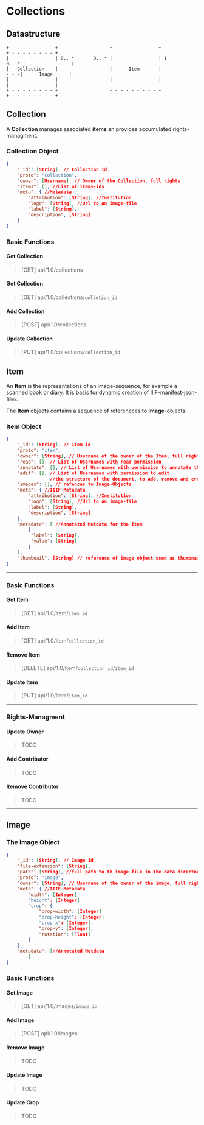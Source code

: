# Collections

## Datastructure

```
+ - - - - - - - - +                   + - - - - - - - - +                  + - - - - - - - - +
|                 | 0.. *       0.. * |                 | 1          0.. * |                 |
|	Collection    | - - - - - - - - - |      Item       | - - - - - - - - -|      Image      |
|                 |                   |                 |                  |                 |
+ - - - - - - - - +                   + - - - - - - - - +                  + - - - - - - - - +
```



## Collection

A **Collection** manages associated **items** an provides accumulated rights-managment.



### Collection Object

```json
{
    "_id": [String], // Collection id
    "proto": "collection", 
    "owner": [Username], // Owner of the Collection, full rights
    "items": [], //List of items-ids 
    "meta": { //Metadata
        "attribution": [String], //Institution
        "logo": [String], //Url to an image-file
        "label": [String],
        "description", [String]
    }
}
```

### Basic Functions

#### Get Collection

> [GET] api/1.0/collections

#### Get Collection

>[GET] api/1.0/collections/`colletion_id`

#### Add Collection

>[POST] api/1.0/collections

#### Update Collection

>[PUT] api/1.0/collections/`collection_id`

## Item

An **Item** is the  representations of an image-sequence, for example a scanned book or diary. It is basis for dynamic creation of IIIF-manifest-json-files.

The **Item** objects contains a sequence of refereneces to **Image**-objects. 

### Item Object

```json
{
    "_id": [String], // Item id
    "proto": "item", 
    "owner": [String], // Username of the owner of the Item, full rights
    "read": [], // List of Usernames with read permission
    "annotate": [], // List of Usernames with permission to annotate the item
    "edit": [], // List of Usernames with permission to edit
    			//the structure of the document, to add, remove and crop images etc.
    "images": [], // refences to Image-Objects
    "meta": { //IIIF-Metadata
        "attribution": [String], //Institution
        "logo": [String], //Url to an image-file
        "label": [String],
        "description", [String]
    },
    "metadata": [ //Annotated Metdata for the item
        {
         "label": [String],
         "value": [String]
        }
    ],
    "thumbnail", [String] // reference of image object used as thumbnail
}
```

----

### Basic Functions

#### Get Item

> [GET] api/1.0/item/`item_id`

#### Add Item

> [GET] api/1.0/item/`collection_id`

#### Remove Item

> [DELETE] api/1.0/item/`collection_id`/`item_id`

#### Update Item

> [PUT] api/1.0/item/`item_id`

----

### Rights-Managment

#### Update Owner

>TODO

#### Add Contributor

> TODO

#### Remove Contributor

> TODO

----

## Image

### The image Object

```json
{
    "_id": [String], // Image id
    "file-extension": [String],
    "path": [String], //full path to th image file in the data directory
    "proto": "image", 
    "owner": [String], // Username of the owner of the image, full rights
    "meta": { //IIIF-Metadata
        "width": [Integer]
        "height": [Integer]
    	"crop": {
            "crop-width": [Integer]
            "crop-height": [Integer]
            "crop-x": [Integer],
            "crop-y": [Integer],
            "rotation": [Float]
		}
    },
	"metadata": [//Annotated Metdata
        ]
}
```



### Basic Functions

#### Get Image

> [GET] api/1.0/images/`image_id`

#### Add Image

> [POST] api/1.0/images

#### Remove Image

>TODO

#### Update Image

> TODO

#### Update Crop



> TODO